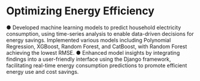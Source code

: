 # Optimizing Energy Efficiency
 ●	Developed machine learning models to predict household electricity consumption, using time-series analysis to enable data-driven decisions for energy savings. Implemented various models including Polynomial Regression, XGBoost, Random Forest, and CatBoost, with Random Forest achieving the lowest RMSE. ●	Enhanced model insights by integrating findings into a user-friendly interface using the Django framework, facilitating real-time energy consumption predictions to promote efficient energy use and cost savings.
